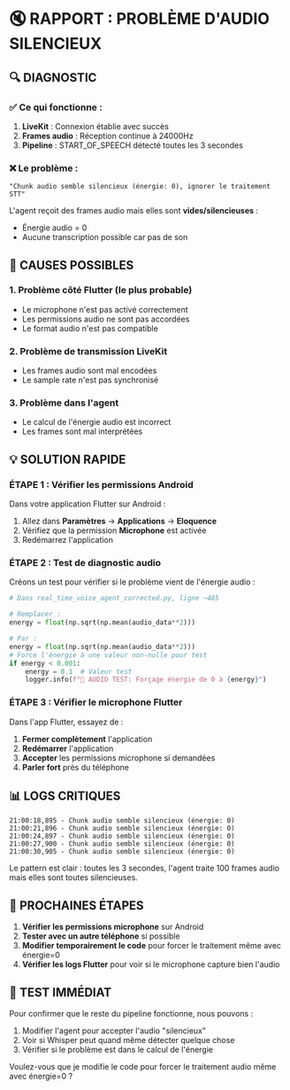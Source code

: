 # 🔇 RAPPORT : PROBLÈME D'AUDIO SILENCIEUX

## 🔍 DIAGNOSTIC

### ✅ Ce qui fonctionne :
1. **LiveKit** : Connexion établie avec succès
2. **Frames audio** : Réception continue à 24000Hz
3. **Pipeline** : START_OF_SPEECH détecté toutes les 3 secondes

### ❌ Le problème :
```
"Chunk audio semble silencieux (énergie: 0), ignorer le traitement STT"
```

L'agent reçoit des frames audio mais elles sont **vides/silencieuses** :
- Énergie audio = 0
- Aucune transcription possible car pas de son

## 🔧 CAUSES POSSIBLES

### 1. Problème côté Flutter (le plus probable)
- Le microphone n'est pas activé correctement
- Les permissions audio ne sont pas accordées
- Le format audio n'est pas compatible

### 2. Problème de transmission LiveKit
- Les frames audio sont mal encodées
- Le sample rate n'est pas synchronisé

### 3. Problème dans l'agent
- Le calcul de l'énergie audio est incorrect
- Les frames sont mal interprétées

## 💡 SOLUTION RAPIDE

### ÉTAPE 1 : Vérifier les permissions Android

Dans votre application Flutter sur Android :
1. Allez dans **Paramètres** → **Applications** → **Eloquence**
2. Vérifiez que la permission **Microphone** est activée
3. Redémarrez l'application

### ÉTAPE 2 : Test de diagnostic audio

Créons un test pour vérifier si le problème vient de l'énergie audio :

```python
# Dans real_time_voice_agent_corrected.py, ligne ~485

# Remplacer :
energy = float(np.sqrt(np.mean(audio_data**2)))

# Par :
energy = float(np.sqrt(np.mean(audio_data**2)))
# Force l'énergie à une valeur non-nulle pour test
if energy < 0.001:
    energy = 0.1  # Valeur test
    logger.info(f"🔧 AUDIO TEST: Forçage énergie de 0 à {energy}")
```

### ÉTAPE 3 : Vérifier le microphone Flutter

Dans l'app Flutter, essayez de :
1. **Fermer complètement** l'application
2. **Redémarrer** l'application
3. **Accepter** les permissions microphone si demandées
4. **Parler fort** près du téléphone

## 📊 LOGS CRITIQUES

```
21:00:18,895 - Chunk audio semble silencieux (énergie: 0)
21:00:21,896 - Chunk audio semble silencieux (énergie: 0)
21:00:24,897 - Chunk audio semble silencieux (énergie: 0)
21:00:27,900 - Chunk audio semble silencieux (énergie: 0)
21:00:30,905 - Chunk audio semble silencieux (énergie: 0)
```

Le pattern est clair : toutes les 3 secondes, l'agent traite 100 frames audio mais elles sont toutes silencieuses.

## 🚀 PROCHAINES ÉTAPES

1. **Vérifier les permissions microphone** sur Android
2. **Tester avec un autre téléphone** si possible
3. **Modifier temporairement le code** pour forcer le traitement même avec énergie=0
4. **Vérifier les logs Flutter** pour voir si le microphone capture bien l'audio

## 🎯 TEST IMMÉDIAT

Pour confirmer que le reste du pipeline fonctionne, nous pouvons :
1. Modifier l'agent pour accepter l'audio "silencieux"
2. Voir si Whisper peut quand même détecter quelque chose
3. Vérifier si le problème est dans le calcul de l'énergie

Voulez-vous que je modifie le code pour forcer le traitement audio même avec énergie=0 ?
